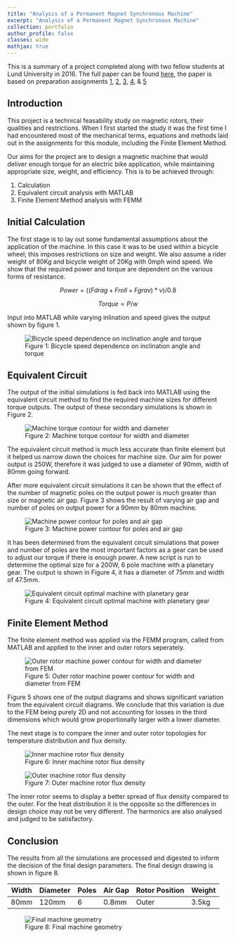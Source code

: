 ```yaml
---
title: "Analysis of a Permanent Magnet Synchronous Machine"
excerpt: "Analysis of a Permanent Magnet Synchronous Machine"
collection: portfolio
author_profile: false
classes: wide
mathjax: true
---
```

This is a summary of a project completed along with two fellow students at Lund University in 2016. The full paper can be found [here](/assets/papers/analysis-permanent-magnet.pdf), the paper is based on preparation assignments [1](/assets/papers/EIEN20-1.pdf), [2](/assets/papers/EIEN20-2.pdf), [3](/assets/papers/EIEN20-3.pdf), [4](/assets/papers/EIEN20-4.pdf), & [5](/assets/papers/EIEN20-5.pdf)  

## Introduction
This project is a technical feasability study on magnetic rotors, their qualities and restrictions. When I first started the study it was the first time I had encountered most of the mechanical terms, equations and methods laid out in the assignments for this module, including the Finite Element Method.  

Our aims for the project are to design a magnetic machine that would deliver enough torque for an electric bike application, while maintaining appropriate size, weight, and efficiency. This is to be achieved through:  

1. Calculation
2. Equivalent circuit analysis with MATLAB
3. Finite Element Method analysis with FEMM

## Initial Calculation
The first stage is to lay out some fundamental assumptions about the application of the machine. In this case it was to be used within a bicycle wheel; this imposes restrictions on size and weight. We also assume a rider weight of 80Kg and bicycle weight of 20Kg with 0mph wind speed. We show that the required power and torque are dependent on the various forms of resistance.

$$Power=((Fdrag + Froll + Fgrav) * v)/0.8$$  

$$Torque = P/w$$

Input into MATLAB while varying inlination and speed gives the output shown by figure 1. 

<figure>
  <img src="{{ site.url }}{{ site.baseurl }}/assets/images/p3-torque-requirement.jpg" alt="Bicycle speed dependence on inclination angle and torque">  
  <figcaption>Figure 1: Bicycle speed dependence on inclination angle and torque</figcaption>
</figure> 

## Equivalent Circuit
The output of the initial simulations is fed back into MATLAB using the equivalent circuit method to find the required machine sizes for different torque outputs. The output of these secondary simulations is shown in Figure 2.

<figure>
  <img src="{{ site.url }}{{ site.baseurl }}/assets/images/p3-size-requirement.jpg" alt="Machine torque contour for width and diameter">  
  <figcaption>Figure 2: Machine torque contour for width and diameter</figcaption>
</figure> 

The equivalent circuit method is much less accurate than finite element but it helped us narrow down the choices for machine size. Our aim for power output is 250W, therefore it was judged to use a diameter of 90mm, width of 80mm going forward.  

After more equivalent circuit simulations it can be shown that the effect of the number of magnetic poles on the output power is *much* greater than size or magnetic air gap. Figure 3 shows the result of varying air gap and number of poles on output power for a 90mm by 80mm machine.  

<figure>
  <img src="{{ site.url }}{{ site.baseurl }}/assets/images/p3-poles-power.jpg" alt="Machine power contour for poles and air gap">  
  <figcaption>Figure 3: Machine power contour for poles and air gap</figcaption>
</figure> 

It has been determined from the equivalent circuit simulations that power and number of poles are the most important factors as a gear can be used to adjust our torque if there is enough power. A new script is run to determine the optimal size for a 200W, 6 pole machine with a planetary gear. The output is shown in Figure 4, it has a diameter of 75mm and width of 47.5mm.

<figure>
  <img src="{{ site.url }}{{ site.baseurl }}/assets/images/p3-ecm-output.jpg" alt="Equivalent circuit optimal machine with planetary gear">  
  <figcaption>Figure 4: Equivalent circuit optimal machine with planetary gear</figcaption>
</figure> 

## Finite Element Method
The finite element method was applied via the FEMM program, called from MATLAB and applied to the inner and outer rotors seperately.  

<figure>
  <img src="{{ site.url }}{{ site.baseurl }}/assets/images/p3-outer-power.jpg" alt="Outer rotor machine power contour for width and diameter from FEM">  
  <figcaption>Figure 5: Outer rotor machine power contour for width and diameter from FEM</figcaption>
</figure> 

Figure 5 shows one of the output diagrams and shows significant variation from the equivalent circuit diagrams. We conclude that this variation is due to the FEM being purely 2D and not accounting for losses in the third dimensions which would grow proportionally larger with a lower diameter.  

The next stage is to compare the inner and outer rotor topologies for temperature distribution and flux density. 

<figure style="width: 500px" class="align-left">
  <img src="{{ site.url }}{{ site.baseurl }}/assets/images/p3-inner-flux.jpg" alt="Inner machine rotor flux density">
  <figcaption>Figure 6: Inner machine rotor flux density</figcaption>
</figure> 

<figure style="width: 500px" class="align-right">
    <img src="{{ site.url }}{{ site.baseurl }}/assets/images/p3-outer-flux.jpg" alt="Outer machine rotor flux density">
    <figcaption>Figure 7: Outer machine rotor flux density</figcaption>
</figure>

The inner rotor seems to display a better spread of flux density compared to the outer. For the heat distribution it is the opposite so the differences in design choice may not be very different. The harmonics are also analysed and judged to be satisfactory.  

## Conclusion
The results from all the simulations are processed and digested to inform the decision of the final design parameters. The final design drawing is shown in figure 8.  

|Width|Diameter|Poles|Air Gap|Rotor Position|Weight|
|---|---|---|---|---|---|
|80mm|120mm|6|0.8mm|Outer|3.5kg|  

<figure>
    <img src="{{ site.url }}{{ site.baseurl }}/assets/images/p3-final-geom.jpg" alt="Final machine geometry">
    <figcaption>Figure 8: Final machine geometry</figcaption>
</figure>